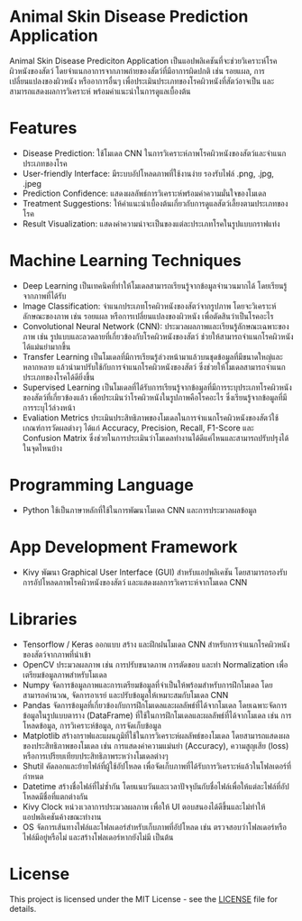 # Animal Skin Disease Prediction Application
Animal Skin Disease Prediciton Application เป็นแอปพลิเคชันที่จะช่วยวิเคราะห์โรคผิวหนังของสัตว์ โดยจำแนกอาการจากภาพถ่ายของสัตว์ที่มีอาการผิดปกติ เช่น รอยแผล, การเปลี่ยนแปลงของผิวหนัง หรืออาการอื่นๆ เพื่อประเมินประเภทของโรคผิวหนังที่สัตว์อาจเป็น และสามารถแสดงผลการวิเคราะห์ พร้อมคำแนะนำในการดูแลเบื้องต้น 

# Features
- Disease Prediction: ใช้โมเดล CNN ในการวิเคราะห์ภาพโรคผิวหนังของสัตว์และจำแนกประเภทของโรค
- User-friendly Interface: มีระบบอัปโหลดภาพที่ใช้งานง่าย รองรับไฟล์ .png, .jpg, .jpeg
- Prediction Confidence: แสดงผลลัพธ์การวิเคราะห์พร้อมค่าความมั่นใจของโมเดล
- Treatment Suggestions: ให้คำแนะนำเบื้องต้นเกี่ยวกับการดูแลสัตว์เลี้ยงตามประเภทของโรค
- Result Visualization: แสดงค่าความน่าจะเป็นของแต่ละประเภทโรคในรูปแบบกราฟแท่ง
  
# Machine Learning Techniques
- Deep Learning เป็นเทคนิคที่ทำให้โมเดลสามารถเรียนรู้จากข้อมูลจำนวนมากได้ โดยเรียนรู้จากภาพที่ได้รับ
- Image Classification: จำแนกประเภทโรคผิวหนังของสัตว์จากรูปภาพ โดยจะวิเคราะห์ลักษณะของภาพ เช่น รอยแผล หรือการเปลี่ยนแปลงของผิวหนัง เพื่อตัดสินว่าเป็นโรคอะไร
- Convolutional Neural Network (CNN): ประมวลผลภาพและเรียนรู้ลักษณะเฉพาะของภาพ เช่น รูปแบบและลวดลายที่เกี่ยวข้องกับโรคผิวหนังของสัตว์ ช่วยให้สามารถจำแนกโรคผิวหนังได้แม่นยำมากขึ้น
- Transfer Learning เป็นโมเดลที่มีการเรียนรู้ล่วงหน้ามาแล้วบนชุดข้อมูลที่มีขนาดใหญ่และหลากหลาย แล้วนำมาปรับใช้กับการจำแนกโรคผิวหนังของสัตว์ ซึ่งช่วยให้โมเดลสามารถจำแนกประเภทของโรคได้ดียิ่งขึ้น
- Supervised Learning เป็นโมเดลที่ได้รับการเรียนรู้จากข้อมูลที่มีการระบุประเภทโรคผิวหนังของสัตว์ที่เกี่ยวข้องแล้ว เพื่อประเมินว่าโรคผิวหนังในรูปภาพคือโรคอะไร ซึ่งเรียนรู้จากข้อมูลที่มีการระบุไว้ล่วงหน้า
- Evaliation Metrics ประเมินประสิทธิภาพของโมเดลในการจำแนกโรคผิวหนังของสัตว์ใช้เกณฑ์การวัดผลต่างๆ ได้แก่ Accuracy, Precision, Recall, F1-Score และ Confusion Matrix ซึ่งช่วยในการประเมินว่าโมเดลทำงานได้ดีแค่ไหนและสามารถปรับปรุงได้ในจุดไหนบ้าง

# Programming Language  
- Python ใช้เป็นภาษาหลักที่ใช้ในการพัฒนาโมเดล CNN และการประมวลผลข้อมูล

# App Development Framework
- Kivy พัฒนา Graphical User Interface (GUI) สำหรับแอปพลิเคชัน โดยสามารถรองรับการอัปโหลดภาพโรคผิวหนังของสัตว์ และแสดงผลการวิเคราะห์จากโมเดล CNN

# Libraries 
- Tensorflow / Keras ออกแบบ สร้าง และฝึกฝนโมเดล CNN สำหรับการจำแนกโรคผิวหนังของสัตว์จากภาพที่นำเข้า
- OpenCV ประมวลผลภาพ เช่น การปรับขนาดภาพ การตัดขอบ และทำ Normalization เพื่อเตรียมข้อมูลภาพสำหรับโมเดล
- Numpy จัดการข้อมูลภาพและการเตรียมข้อมูลที่จำเป็นให้พร้อมสำหรับการฝึกโมเดล โดยสามารถคำนวณ, จัดการอาเรย์ และปรับข้อมูลให้เหมาะสมกับโมเดล CNN
- Pandas จัดการข้อมูลที่เกี่ยวข้องกับการฝึกโมเดลและผลลัพธ์ที่ได้จากโมเดล โดยเฉพาะจัดการข้อมูลในรูปแบบตาราง (DataFrame) ที่ใช้ในการฝึกโมเดลและผลลัพธ์ที่ได้จากโมเดล เช่น การโหลดข้อมูล, การวิเคราะห์ข้อมูล, การจัดเก็บข้อมูล
- Matplotlib สร้างกราฟและแผนภูมิที่ใช้ในการวิเคราะห์ผลลัพธ์ของโมเดล โดยสามารถแสดงผลของประสิทธิภาพของโมเดล เช่น การแสดงค่าความแม่นยำ (Accuracy), ความสูญเสีย (loss) หรือการเปรียบเทียบประสิทธิภาพระหว่างโมเดลต่างๆ
- Shutil คัดลอกและย้ายไฟล์ที่ผู้ใช้อัปโหลด เพื่อจัดเก็บภาพที่ได้รับการวิเคราะห์แล้วในโฟลเดอร์ที่กำหนด
- Datetime สร้างชื่อไฟล์ที่ไม่ซ้ำกัน โดยแนบวันและเวลาปัจจุบันกับชื่อไฟล์เพื่อให้แต่ละไฟล์ที่อัปโหลดมีชื่อที่แตกต่างกัน
- Kivy Clock หน่วงเวลาการประมวลผลภาพ เพื่อให้ UI ตอบสนองได้ดีขึ้นและไม่ทำให้แอปพลิเคชันค้างขณะทำงาน
- OS จัดการเส้นทางไฟล์และโฟลเดอร์สำหรับเก็บภาพที่อัปโหลด เช่น ตรวจสอบว่าโฟลเดอร์หรือไฟล์มีอยู่หรือไม่ และสร้างโฟลเดอร์หากยังไม่มี เป็นต้น

# License
This project is licensed under the MIT License - see the [LICENSE](LICENSE.md) file for details.
